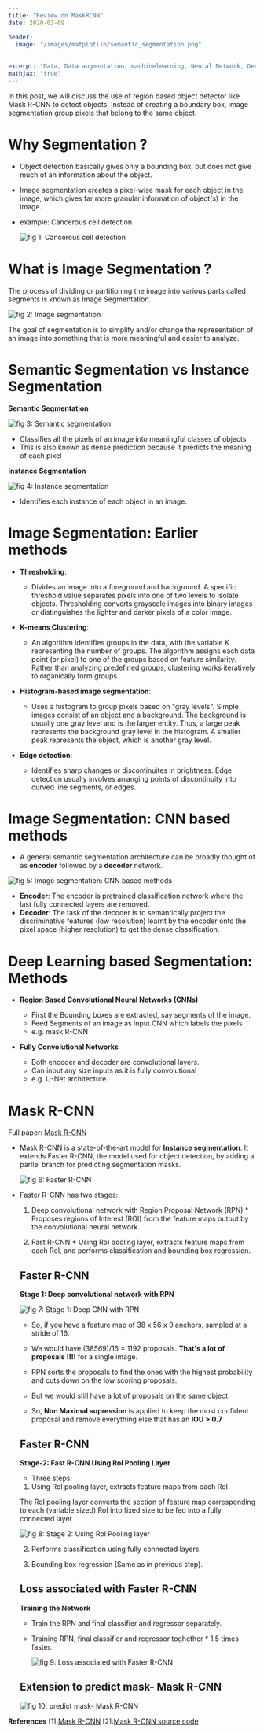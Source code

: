 ```yaml
---
title: "Review on MaskRCNN"
date: 2020-03-09

header:
  image: "/images/matplotlib/semantic_segmentation.png"
  
 
excerpt: "Data, Data augmentation, machinelearning, Neural Network, Deep Learning"
mathjax: "true"
---
```


In this post, we will discuss the use of region based object detector like Mask R-CNN to detect objects. Instead of creating a boundary box, image segmentation group pixels that belong to the same object. 

# Why Segmentation ?

* Object detection basically gives only a bounding box, but does not give much of an information about the object.

* Image segmentation creates a pixel-wise mask for each object in the image, which gives far more granular information of object(s) in the image.

* example: Cancerous cell detection

    <img src="{{ site.url }}{{ site.baseurl }}/images/matplotlib/cell_seg.gif" alt="fig 1: Cancerous cell detection ">

# What is Image Segmentation ?

The process of dividing or partitioning the image into various parts called segments is known as Image Segmentation.

   <img src="{{ site.url }}{{ site.baseurl }}/images/matplotlib/bb_imgseg.JPG" alt="fig 2: Image segmentation ">

The goal of segmentation is to simplify and/or change the representation of an image into something that is more meaningful and easier to analyze.

# Semantic Segmentation vs Instance Segmentation

   

**Semantic Segmentation**

   <img src="{{ site.url }}{{ site.baseurl }}/images/matplotlib/sem.png" alt="fig 3: Semantic segmentation">

   * Classifies all the pixels of an image into meaningful classes of objects
   * This is also known as dense prediction because it predicts the meaning of each pixel

**Instance Segmentation**

   <img src="{{ site.url }}{{ site.baseurl }}/images/matplotlib/instance_seg.JPG" alt="fig 4: Instance segmentation">

   * Identifies each instance of each object in an image.
   
# Image Segmentation: Earlier methods

* **Thresholding**:

  * Divides an image into a foreground and background. A specific threshold value separates pixels into one of two levels to isolate objects. Thresholding converts grayscale images into binary images or distinguishes the lighter and darker pixels of a color image.
    
* **K-means Clustering**:

  * An algorithm identifies groups in the data, with the variable K representing the number of groups. The algorithm assigns each data point (or pixel) to one of the groups based on feature similarity. Rather than analyzing predefined groups, clustering works iteratively to organically form groups.

* **Histogram-based image segmentation**:

  * Uses a histogram to group pixels based on "gray levels". Simple images consist of an object and a background. The background is usually one gray level and is the larger entity.
      Thus, a large peak represents the background gray level in the histogram. A smaller peak represents the object, which is another gray level.

* **Edge detection**:

  * Identifies sharp changes or discontinuites in brightness. Edge detection usually involves arranging points of discontinuity into curved line segments, or edges.
    
# Image Segmentation: CNN based methods

  * A general semantic segmentation architecture can be broadly thought of as **encoder** followed by a **decoder** network.
  
   <img src="{{ site.url }}{{ site.baseurl }}/images/matplotlib/cnn_seg.JPG" alt="fig 5: Image segmentation: CNN based methods">
        
  * **Encoder**: The encoder is pretrained classification network where the last fully connected layers are removed.
  * **Decoder**: The task of the decoder is to semantically project the discriminative features (low resolution) learnt by the encoder onto the pixel space (higher resolution) to get the dense classification.
        
# Deep Learning based Segmentation: Methods
    
   * **Region Based Convolutional Neural Networks (CNNs)**
    
        * First the Bounding boxes are extracted, say segments of the image.
        * Feed Segments of an image as input CNN which labels the pixels
        * e.g. mask R-CNN
    
   * **Fully Convolutional Networks**
    
        * Both encoder and decoder are convolutional layers.
        * Can input any size inputs as it is fully convolutional
        * e.g. U-Net architecture.
        
        
# Mask R-CNN

Full paper: [Mask R-CNN](https://arxiv.org/pdf/1703.06870.pdf)

* Mask R-CNN is a state-of-the-art model for **Instance segmentation**. It extends Faster R-CNN, the model used for object detection, by adding a parllel branch for predicting segmentation masks.
       
     <img src="{{ site.url }}{{ site.baseurl }}/images/matplotlib/faster_rcnn.JPG" alt="fig 6: Faster R-CNN">
    
* Faster R-CNN has two stages:
   1. Deep convolutional network with Region Proposal Network (RPN)
            * Proposes regions of Interest (ROI) from the feature maps output by the convolutional neural network.
        
   2. Fast R-CNN
            * Using RoI pooling layer, extracts feature maps from each RoI, and performs classification and bounding box regression.
            
  ## Faster R-CNN
   **Stage 1: Deep convolutional network with RPN**
          
   <img src="{{ site.url }}{{ site.baseurl }}/images/matplotlib/stage_1_rpn.JPG" alt="fig 7: Stage 1: Deep CNN with RPN">
          
   * So, if you have a feature map of 38 x 56 x 9 anchors, sampled at a stride of 16.
                 
  * We would have (38*56*9)/16 = 1192 proposals. **That's a lot of proposals !!!!** for a single image.
                 
  * RPN sorts the proposals to find the ones with the highest probability and cuts down on the low scoring proposals.
                 
  * But we would still have a lot of proposals on the same object.
                 
  * So, **Non Maximal supression** is applied to keep the most confident proposal and remove everything else that has an **IOU > 0.7**
      
  ## Faster R-CNN
  
  **Stage-2: Fast R-CNN Using RoI Pooling Layer**
          
   * Three steps:
   1. Using RoI pooling layer, extracts feature maps from each RoI
                        
   The RoI pooling layer converts the section of feature map corresponding to each (variable sized) RoI into fixed size to be fed into a fully connected layer
                        
   <img src="{{ site.url }}{{ site.baseurl }}/images/matplotlib/RoI_mask.JPG" alt="fig 8: Stage 2: Using RoI Pooling layer">

   2. Performs classification using fully connected layers
                    
   3. Bounding box regression (Same as in previous step).

       
  ## Loss associated with Faster R-CNN
       
   **Training the Network**
   * Train the RPN and final classifier and regressor separately.
                
   * Training RPN, final classifier and regressor toghether
            * 1.5 times faster.
       
        <img src="{{ site.url }}{{ site.baseurl }}/images/matplotlib/loss_mask.JPG" alt="fig 9: Loss associated with Faster R-CNN">
           
  ## Extension to predict mask- Mask R-CNN
       
   <img src="{{ site.url }}{{ site.baseurl }}/images/matplotlib/mas_rcnn_ext.JPG" alt="fig 10:  predict mask- Mask R-CNN">

       
**References**
[1]:<a href="https://arxiv.org/pdf/1703.06870.pdf" title="Mask R-CNN">Mask R-CNN</a>
[2]:<a href="https://github.com/matterport/Mask_RCNN" title="Source code">Mask R-CNN source code</a>

